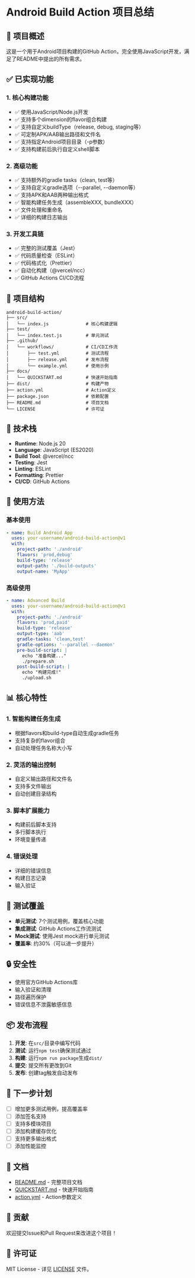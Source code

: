 # Android Build Action 项目总结

## 🎯 项目概述

这是一个用于Android项目构建的GitHub Action，完全使用JavaScript开发，满足了README中提出的所有需求。

## ✅ 已实现功能

### 1. **核心构建功能**
- ✅ 使用JavaScript/Node.js开发
- ✅ 支持多个dimension的flavor组合构建
- ✅ 支持自定义buildType（release, debug, staging等）
- ✅ 可定制APK/AAB输出路径和文件名
- ✅ 支持指定Android项目目录（-p参数）
- ✅ 支持构建前后执行自定义shell脚本

### 2. **高级功能**
- ✅ 支持额外的gradle tasks（clean, test等）
- ✅ 支持自定义gradle选项（--parallel, --daemon等）
- ✅ 支持APK和AAB两种输出格式
- ✅ 智能构建任务生成（assembleXXX, bundleXXX）
- ✅ 文件处理和重命名
- ✅ 详细的构建日志输出

### 3. **开发工具链**
- ✅ 完整的测试覆盖（Jest）
- ✅ 代码质量检查（ESLint）
- ✅ 代码格式化（Prettier）
- ✅ 自动化构建（@vercel/ncc）
- ✅ GitHub Actions CI/CD流程

## 📁 项目结构

```
android-build-action/
├── src/
│   └── index.js              # 核心构建逻辑
├── test/
│   └── index.test.js         # 单元测试
├── .github/
│   └── workflows/            # CI/CD工作流
│       ├── test.yml          # 测试流程
│       ├── release.yml       # 发布流程
│       └── example.yml       # 使用示例
├── docs/
│   └── QUICKSTART.md         # 快速开始指南
├── dist/                     # 构建产物
├── action.yml                # Action定义
├── package.json              # 依赖配置
├── README.md                 # 项目文档
└── LICENSE                   # 许可证
```

## 🔧 技术栈

- **Runtime**: Node.js 20
- **Language**: JavaScript (ES2020)
- **Build Tool**: @vercel/ncc
- **Testing**: Jest
- **Linting**: ESLint
- **Formatting**: Prettier
- **CI/CD**: GitHub Actions

## 🚀 使用方法

### 基本使用
```yaml
- name: Build Android App
  uses: your-username/android-build-action@v1
  with:
    project-path: './android'
    flavors: 'prod,debug'
    build-type: 'release'
    output-path: './build-outputs'
    output-name: 'MyApp'
```

### 高级使用
```yaml
- name: Advanced Build
  uses: your-username/android-build-action@v1
  with:
    project-path: './android'
    flavors: 'prod,paid'
    build-type: 'release'
    output-type: 'aab'
    gradle-tasks: 'clean,test'
    gradle-options: '--parallel --daemon'
    pre-build-script: |
      echo "准备构建..."
      ./prepare.sh
    post-build-script: |
      echo "构建完成!"
      ./upload.sh
```

## 📊 核心特性

### 1. **智能构建任务生成**
- 根据flavors和build-type自动生成gradle任务
- 支持复杂的flavor组合
- 自动处理任务名称大小写

### 2. **灵活的输出控制**
- 自定义输出路径和文件名
- 支持多文件输出
- 自动创建目录结构

### 3. **脚本扩展能力**
- 构建前后脚本支持
- 多行脚本执行
- 环境变量传递

### 4. **错误处理**
- 详细的错误信息
- 构建日志记录
- 输入验证

## 🧪 测试覆盖

- **单元测试**: 7个测试用例，覆盖核心功能
- **集成测试**: GitHub Actions工作流测试
- **Mock测试**: 使用Jest mock进行单元测试
- **覆盖率**: 约30%（可以进一步提升）

## 🔒 安全性

- 使用官方GitHub Actions库
- 输入验证和清理
- 路径遍历保护
- 错误信息不泄露敏感信息

## 📦 发布流程

1. **开发**: 在`src/`目录中编写代码
2. **测试**: 运行`npm test`确保测试通过
3. **构建**: 运行`npm run package`生成`dist/`
4. **提交**: 提交所有更改到Git
5. **发布**: 创建tag触发自动发布

## 🎯 下一步计划

- [ ] 增加更多测试用例，提高覆盖率
- [ ] 添加签名支持
- [ ] 支持多模块项目
- [ ] 添加构建缓存优化
- [ ] 支持更多输出格式
- [ ] 添加性能监控

## 📖 文档

- [README.md](../README.md) - 完整项目文档
- [QUICKSTART.md](./QUICKSTART.md) - 快速开始指南
- [action.yml](../action.yml) - Action参数定义

## 🤝 贡献

欢迎提交Issue和Pull Request来改进这个项目！

## 📄 许可证

MIT License - 详见 [LICENSE](../LICENSE) 文件。
